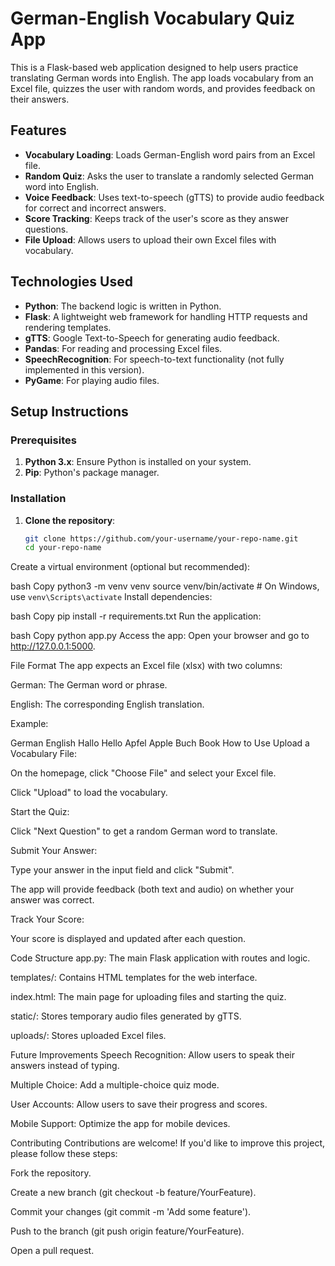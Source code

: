 # German-English Vocabulary Quiz App

This is a Flask-based web application designed to help users practice translating German words into English. The app loads vocabulary from an Excel file, quizzes the user with random words, and provides feedback on their answers.

## Features

- **Vocabulary Loading**: Loads German-English word pairs from an Excel file.
- **Random Quiz**: Asks the user to translate a randomly selected German word into English.
- **Voice Feedback**: Uses text-to-speech (gTTS) to provide audio feedback for correct and incorrect answers.
- **Score Tracking**: Keeps track of the user's score as they answer questions.
- **File Upload**: Allows users to upload their own Excel files with vocabulary.

## Technologies Used

- **Python**: The backend logic is written in Python.
- **Flask**: A lightweight web framework for handling HTTP requests and rendering templates.
- **gTTS**: Google Text-to-Speech for generating audio feedback.
- **Pandas**: For reading and processing Excel files.
- **SpeechRecognition**: For speech-to-text functionality (not fully implemented in this version).
- **PyGame**: For playing audio files.

## Setup Instructions

### Prerequisites

1. **Python 3.x**: Ensure Python is installed on your system.
2. **Pip**: Python's package manager.

### Installation

1. **Clone the repository**:
   ```bash
   git clone https://github.com/your-username/your-repo-name.git
   cd your-repo-name
Create a virtual environment (optional but recommended):

bash
Copy
python3 -m venv venv
source venv/bin/activate  # On Windows, use `venv\Scripts\activate`
Install dependencies:

bash
Copy
pip install -r requirements.txt
Run the application:

bash
Copy
python app.py
Access the app:
Open your browser and go to http://127.0.0.1:5000.

File Format
The app expects an Excel file (xlsx) with two columns:

German: The German word or phrase.

English: The corresponding English translation.

Example:

German	English
Hallo	Hello
Apfel	Apple
Buch	Book
How to Use
Upload a Vocabulary File:

On the homepage, click "Choose File" and select your Excel file.

Click "Upload" to load the vocabulary.

Start the Quiz:

Click "Next Question" to get a random German word to translate.

Submit Your Answer:

Type your answer in the input field and click "Submit".

The app will provide feedback (both text and audio) on whether your answer was correct.

Track Your Score:

Your score is displayed and updated after each question.

Code Structure
app.py: The main Flask application with routes and logic.

templates/: Contains HTML templates for the web interface.

index.html: The main page for uploading files and starting the quiz.

static/: Stores temporary audio files generated by gTTS.

uploads/: Stores uploaded Excel files.

Future Improvements
Speech Recognition: Allow users to speak their answers instead of typing.

Multiple Choice: Add a multiple-choice quiz mode.

User Accounts: Allow users to save their progress and scores.

Mobile Support: Optimize the app for mobile devices.

Contributing
Contributions are welcome! If you'd like to improve this project, please follow these steps:

Fork the repository.

Create a new branch (git checkout -b feature/YourFeature).

Commit your changes (git commit -m 'Add some feature').

Push to the branch (git push origin feature/YourFeature).

Open a pull request.



